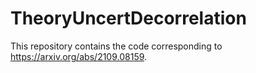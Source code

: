 # TheoryUncertDecorrelation

This repository contains the code corresponding to https://arxiv.org/abs/2109.08159.